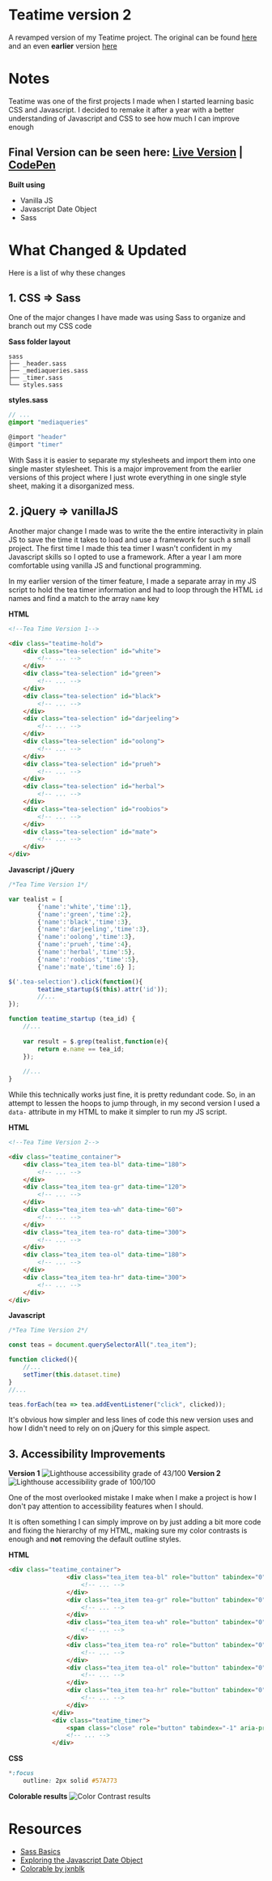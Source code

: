 # Teatime version 2
A revamped version of my Teatime project. The original can be found [here](https://github.com/janetmndz/teatime) and an even **earlier** version [here](https://codepen.io/janmez/pen/XJgRRV)
# Notes
Teatime was one of the first projects I made when I started learning basic CSS and Javascript. I decided to remake it after a year with a better understanding of Javascript and CSS to see how much I can improve enough

## **Final Version can be seen here:** [Live Version](https://janetmndz.github.io/teatime-v2/) | [CodePen](http://codepen.io/)

**Built using**
- Vanilla JS
- Javascript Date Object
- Sass
# What Changed & Updated
Here is a list of why these changes
## **1. CSS => Sass**
One of the major changes I have made was using Sass to organize and branch out my CSS code

**Sass folder layout**
```
sass
├── _header.sass
├── _mediaqueries.sass
├── _timer.sass
└── styles.sass
```
**styles.sass**
```scss
// ...
@import "mediaqueries"

@import "header"
@import "timer"
```
With Sass it is easier to separate my stylesheets and import them into one single master stylesheet. This is a major improvement from the earlier versions of this project where I just wrote everything in one single style sheet, making it a disorganized mess.
## **2. jQuery => vanillaJS**
Another major change I made was to write the the entire interactivity in plain JS to save the time it takes to load and use a framework for such a small project. The first time I made this tea timer I wasn't confident in my Javascript skills so I opted to use a framework. After a year I am more comfortable using vanilla JS and functional programming.


In my earlier version of the timer feature, I made a separate array in my JS script to hold the tea timer information and had to loop through the HTML `id` names and find a match to the array `name` key

**HTML**
```html
<!--Tea Time Version 1-->

<div class="teatime-hold">
    <div class="tea-selection" id="white">
        <!-- ... -->
    </div>
    <div class="tea-selection" id="green">
        <!-- ... -->
    </div>
    <div class="tea-selection" id="black">
        <!-- ... -->
    </div>
    <div class="tea-selection" id="darjeeling">
        <!-- ... -->
    </div>
    <div class="tea-selection" id="oolong">
        <!-- ... -->
    </div>
    <div class="tea-selection" id="prueh">
        <!-- ... -->
    </div>
    <div class="tea-selection" id="herbal">
        <!-- ... -->
    </div>
    <div class="tea-selection" id="roobios">
        <!-- ... -->
    </div>
    <div class="tea-selection" id="mate">
        <!-- ... -->
    </div>
</div>
```
**Javascript / jQuery**
```javascript
/*Tea Time Version 1*/

var tealist = [
		{'name':'white','time':1},
		{'name':'green','time':2},
		{'name':'black','time':3},
		{'name':'darjeeling','time':3},
		{'name':'oolong','time':3},
		{'name':'prueh','time':4},
		{'name':'herbal','time':5},
		{'name':'roobios','time':5},
		{'name':'mate','time':6} ];

$('.tea-selection').click(function(){
		teatime_startup($(this).attr('id'));
		//...
});

function teatime_startup (tea_id) {
    //...
    
    var result = $.grep(tealist,function(e){
        return e.name == tea_id;
    });
    
    //...
}
```
While this technically works just fine, it is pretty redundant code. So, in an attempt to lessen the hoops to jump through, in my second version I used a `data-` attribute in my HTML to make it simpler to run my JS script.

**HTML**
```html
<!--Tea Time Version 2-->

<div class="teatime_container">
    <div class="tea_item tea-bl" data-time="180">
        <!-- ... -->
    </div>
    <div class="tea_item tea-gr" data-time="120">
        <!-- ... -->
    </div>
    <div class="tea_item tea-wh" data-time="60">
        <!-- ... -->
    </div>
    <div class="tea_item tea-ro" data-time="300">
        <!-- ... -->
    </div>
    <div class="tea_item tea-ol" data-time="180">
        <!-- ... -->
    </div>
    <div class="tea_item tea-hr" data-time="300">
        <!-- ... -->
    </div>
</div>
```
**Javascript**
```javascript
/*Tea Time Version 2*/

const teas = document.querySelectorAll(".tea_item");

function clicked(){
    //...
    setTimer(this.dataset.time)
}
//...

teas.forEach(tea => tea.addEventListener("click", clicked));
```
It's obvious how simpler and less lines of code this new version uses and how I didn't need to rely on on jQuery for this simple aspect.
## **3. Accessibility Improvements**
**Version 1**
![Lighthouse accessibility grade of 43/100](\images\version1-lighthouse.png)
**Version 2**
![Lighthouse accessibility grade of 100/100](\images\version2-lighthouse.png)

One of the most overlooked mistake I make when I make a project is how I don't pay attention to accessibility features when I should. 

It is often something I can simply improve on by just adding a bit more code and fixing the hierarchy of my HTML, making sure my color contrasts is enough and **not** removing the default outline styles.

**HTML**
```HTML
<div class="teatime_container">
                <div class="tea_item tea-bl" role="button" tabindex="0" aria-pressed="false" aria-label="Black tea" data-time="180">
                    <!-- ... -->
                </div>
                <div class="tea_item tea-gr" role="button" tabindex="0" aria-pressed="false" aria-label="Green Tea" data-time="120">
                    <!-- ... -->
                </div>
                <div class="tea_item tea-wh" role="button" tabindex="0" aria-pressed="false" aria-label="White Tea" data-time="60">
                    <!-- ... -->
                </div>
                <div class="tea_item tea-ro" role="button" tabindex="0" aria-pressed="false" aria-label="Roobios Tea" data-time="300">
                    <!-- ... -->
                </div>
                <div class="tea_item tea-ol" role="button" tabindex="0" aria-pressed="false" aria-label="Oolong Tea" data-time="180">
                    <!-- ... -->
                </div>
                <div class="tea_item tea-hr" role="button" tabindex="0" aria-pressed="false" aria-label="Herbal Tea" data-time="300">
                    <!-- ... -->
                </div>
            </div>
            <div class="teatime_timer">
                <span class="close" role="button" tabindex="-1" aria-pressed="false" aria-label="Close" ><i class="fa fa-times"></i></i></span>
                <!-- ... -->
            </div>
```
**CSS**
```scss
*:focus
    outline: 2px solid #57A773
```
**Colorable results**
![Color Contrast results](/images/version2-contrast.png)

# Resources
- [Sass Basics](http://sass-lang.com/guide)
- [Exploring the Javascript Date Object](https://alligator.io/js/date-object/)
- [Colorable by jxnblk](https://github.com/jxnblk/colorable)
